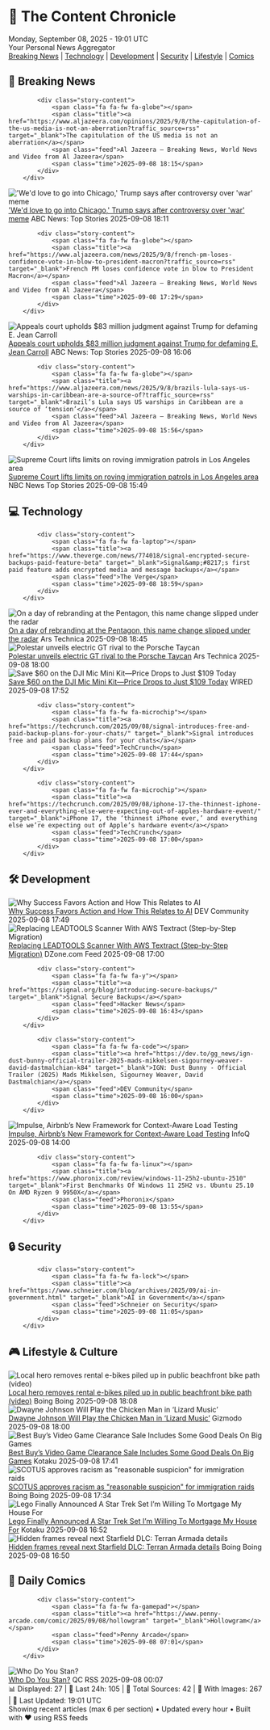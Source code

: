 <!-- Processing 54 RSS feeds at 2025-09-08 19:01:32 UTC -->
<!-- Processing: XKCD -->
<!-- Processing: Penny Arcade -->
<!-- Processing: Poorly Drawn Lines -->
<!-- Processing: Garfield -->
<!-- Processing: Cyanide & Happiness -->
<!-- Processing: Questionable Content -->
<!-- Processing: CNN Breaking News -->
<!-- Processing: BBC World News -->
<!-- Processing: Al Jazeera Breaking News -->
<!-- Processing: Reuters Top News -->
<!-- Processing: Associated Press Breaking -->
<!-- Processing: ABC News Breaking -->
<!-- Processing: NBC News Breaking -->
<!-- Processing: The Verge -->
<!-- Processing: Ars Technica -->
<!-- Processing: O'Reilly Radar -->
<!-- Processing: WIRED -->
<!-- Processing: Slashdot -->
<!-- Processing: Lobsters Python -->
<!-- Processing: StackOverflow Blog -->
<!-- Processing: OMG! Ubuntu -->
<!-- Processing: GitHub Blog -->
<!-- Processing: GitLab Blog -->
<!-- Processing: InfoQ -->
<!-- Processing: The Pragmatic Engineer -->
<!-- Processing: Boing Boing -->
<!-- Generated 6 new posts out of 26 feeds processed -->
<div class="newspaper-header">
    <h1 class="newspaper-title">📰 The Content Chronicle</h1>
    <div class="newspaper-date">Monday, September 08, 2025 - 19:01 UTC</div>
    <div class="newspaper-subtitle">Your Personal News Aggregator</div>
</div>

<div class="newspaper-nav">
    <a href="#breaking">Breaking News</a> |
    <a href="#tech">Technology</a> |
    <a href="#dev">Development</a> |
    <a href="#security">Security</a> |
    <a href="#lifestyle">Lifestyle</a> |
    <a href="#webcomics">Comics</a>
</div>

<div class="news-section breaking-news" id="breaking">
<h2 class="section-header">🚨 Breaking News</h2>
<div class="stories-container">
<div class="story">
            
            <div class="story-content">
                <span class="fa fa-fw fa-globe"></span>
                <span class="title"><a href="https://www.aljazeera.com/opinions/2025/9/8/the-capitulation-of-the-us-media-is-not-an-aberration?traffic_source=rss" target="_blank">The capitulation of the US media is not an aberration</a></span>
                <span class="feed">Al Jazeera – Breaking News, World News and Video from Al Jazeera</span>
                <span class="time">2025-09-08 18:15</span>
            </div>
        </div>
<div class="story">
            <img src="https://s.abcnews.com/images/US/donald-trump-16-ap-gmh-250908_1757342986826_hpMain_4x3t_384.jpg" alt="&#x27;We&#x27;d love to go into Chicago,&#x27; Trump says after controversy over &#x27;war&#x27; meme" class="story-image" loading="lazy" onerror="this.style.display='none'">
            <div class="story-content">
                <span class="fa fa-fw fa-tv"></span>
                <span class="title"><a href="https://abcnews.go.com/Politics/wed-love-chicago-trump-after-controversy-war-meme/story?id=125365999" target="_blank">&#x27;We&#x27;d love to go into Chicago,&#x27; Trump says after controversy over &#x27;war&#x27; meme</a></span>
                <span class="feed">ABC News: Top Stories</span>
                <span class="time">2025-09-08 18:11</span>
            </div>
        </div>
<div class="story">
            
            <div class="story-content">
                <span class="fa fa-fw fa-globe"></span>
                <span class="title"><a href="https://www.aljazeera.com/news/2025/9/8/french-pm-loses-confidence-vote-in-blow-to-president-macron?traffic_source=rss" target="_blank">French PM loses confidence vote in blow to President Macron</a></span>
                <span class="feed">Al Jazeera – Breaking News, World News and Video from Al Jazeera</span>
                <span class="time">2025-09-08 17:29</span>
            </div>
        </div>
<div class="story">
            <img src="https://s.abcnews.com/images/US/donald-trump-2-gty-gmh-250908_1757334465762_hpMain_4x3t_384.jpg" alt="Appeals court upholds $83 million judgment against Trump for defaming E. Jean Carroll" class="story-image" loading="lazy" onerror="this.style.display='none'">
            <div class="story-content">
                <span class="fa fa-fw fa-tv"></span>
                <span class="title"><a href="https://abcnews.go.com/US/appeals-court-upholds-83-million-judgment-trump-defaming/story?id=125364143" target="_blank">Appeals court upholds $83 million judgment against Trump for defaming E. Jean Carroll</a></span>
                <span class="feed">ABC News: Top Stories</span>
                <span class="time">2025-09-08 16:06</span>
            </div>
        </div>
<div class="story">
            
            <div class="story-content">
                <span class="fa fa-fw fa-globe"></span>
                <span class="title"><a href="https://www.aljazeera.com/news/2025/9/8/brazils-lula-says-us-warships-in-caribbean-are-a-source-of?traffic_source=rss" target="_blank">Brazil’s Lula says US warships in Caribbean are a source of ‘tension’</a></span>
                <span class="feed">Al Jazeera – Breaking News, World News and Video from Al Jazeera</span>
                <span class="time">2025-09-08 15:56</span>
            </div>
        </div>
<div class="story">
            <img src="https://media-cldnry.s-nbcnews.com/image/upload/t_fit_1500w/rockcms/2025-06/250610-la-protest-national-guard-se-348p-7065b7.jpg" alt="Supreme Court lifts limits on roving immigration patrols in Los Angeles area" class="story-image" loading="lazy" onerror="this.style.display='none'">
            <div class="story-content">
                <span class="fa fa-fw fa-broadcast-tower"></span>
                <span class="title"><a href="https://www.nbcnews.com/politics/supreme-court/supreme-court-immigration-stops-los-angeles-rcna223845" target="_blank">Supreme Court lifts limits on roving immigration patrols in Los Angeles area</a></span>
                <span class="feed">NBC News Top Stories</span>
                <span class="time">2025-09-08 15:49</span>
            </div>
        </div>
</div>
</div>
<div class="news-section tech-news" id="tech">
<h2 class="section-header">💻 Technology</h2>
<div class="stories-container">
<div class="story">
            
            <div class="story-content">
                <span class="fa fa-fw fa-laptop"></span>
                <span class="title"><a href="https://www.theverge.com/news/774018/signal-encrypted-secure-backups-paid-feature-beta" target="_blank">Signal&amp;#8217;s first paid feature adds encrypted media and message backups</a></span>
                <span class="feed">The Verge</span>
                <span class="time">2025-09-08 18:59</span>
            </div>
        </div>
<div class="story">
            <img src="https://cdn.arstechnica.net/wp-content/uploads/2025/09/8908837-500x500.jpg" alt="On a day of rebranding at the Pentagon, this name change slipped under the radar" class="story-image" loading="lazy" onerror="this.style.display='none'">
            <div class="story-content">
                <span class="fa fa-fw fa-cog"></span>
                <span class="title"><a href="https://arstechnica.com/space/2025/09/the-pentagons-department-of-war-rebrand-extends-to-space/" target="_blank">On a day of rebranding at the Pentagon, this name change slipped under the radar</a></span>
                <span class="feed">Ars Technica</span>
                <span class="time">2025-09-08 18:45</span>
            </div>
        </div>
<div class="story">
            <img src="https://cdn.arstechnica.net/wp-content/uploads/2025/09/Polestar-3-reveal-1-500x500.jpg" alt="Polestar unveils electric GT rival to the Porsche Taycan" class="story-image" loading="lazy" onerror="this.style.display='none'">
            <div class="story-content">
                <span class="fa fa-fw fa-cog"></span>
                <span class="title"><a href="https://arstechnica.com/cars/2025/09/polestar-unveils-electric-gt-rival-to-the-porsche-taycan/" target="_blank">Polestar unveils electric GT rival to the Porsche Taycan</a></span>
                <span class="feed">Ars Technica</span>
                <span class="time">2025-09-08 18:00</span>
            </div>
        </div>
<div class="story">
            <img src="https://media.wired.com/photos/68bf10434f93daca21c6ab1b/master/pass/Mic%20Mini.png" alt="Save $60 on the DJI Mic Mini Kit—Price Drops to Just $109 Today" class="story-image" loading="lazy" onerror="this.style.display='none'">
            <div class="story-content">
                <span class="fa fa-fw fa-bolt"></span>
                <span class="title"><a href="https://www.wired.com/story/save-dollar60-on-a-dji-mic-mini-bundle/" target="_blank">Save $60 on the DJI Mic Mini Kit—Price Drops to Just $109 Today</a></span>
                <span class="feed">WIRED</span>
                <span class="time">2025-09-08 17:52</span>
            </div>
        </div>
<div class="story">
            
            <div class="story-content">
                <span class="fa fa-fw fa-microchip"></span>
                <span class="title"><a href="https://techcrunch.com/2025/09/08/signal-introduces-free-and-paid-backup-plans-for-your-chats/" target="_blank">Signal introduces free and paid backup plans for your chats</a></span>
                <span class="feed">TechCrunch</span>
                <span class="time">2025-09-08 17:44</span>
            </div>
        </div>
<div class="story">
            
            <div class="story-content">
                <span class="fa fa-fw fa-microchip"></span>
                <span class="title"><a href="https://techcrunch.com/2025/09/08/iphone-17-the-thinnest-iphone-ever-and-everything-else-were-expecting-out-of-apples-hardware-event/" target="_blank">iPhone 17, the ‘thinnest iPhone ever,’ and everything else we’re expecting out of Apple’s hardware event</a></span>
                <span class="feed">TechCrunch</span>
                <span class="time">2025-09-08 17:00</span>
            </div>
        </div>
</div>
</div>
<div class="news-section dev-news" id="dev">
<h2 class="section-header">🛠️ Development</h2>
<div class="stories-container">
<div class="story">
            <img src="https://media2.dev.to/dynamic/image/width=800%2Cheight=%2Cfit=scale-down%2Cgravity=auto%2Cformat=auto/https%3A%2F%2Fdev-to-uploads.s3.amazonaws.com%2Fuploads%2Farticles%2Fu56ks75ba29evr5unl7f.png" alt="Why Success Favors Action and How This Relates to AI" class="story-image" loading="lazy" onerror="this.style.display='none'">
            <div class="story-content">
                <span class="fa fa-fw fa-code"></span>
                <span class="title"><a href="https://dev.to/peter_truchly_4fce0874fd5/why-success-favors-action-and-how-this-relates-to-ai-4e54" target="_blank">Why Success Favors Action and How This Relates to AI</a></span>
                <span class="feed">DEV Community</span>
                <span class="time">2025-09-08 17:49</span>
            </div>
        </div>
<div class="story">
            <img src="https://dz2cdn1.dzone.com/thumbnail?fid=18607435&w=600" alt="Replacing LEADTOOLS Scanner With AWS Textract (Step-by-Step Migration)" class="story-image" loading="lazy" onerror="this.style.display='none'">
            <div class="story-content">
                <span class="fa fa-fw fa-newspaper"></span>
                <span class="title"><a href="https://dzone.com/articles/replacing-leadtools-scanner-with-aws-textract" target="_blank">Replacing LEADTOOLS Scanner With AWS Textract (Step-by-Step Migration)</a></span>
                <span class="feed">DZone.com Feed</span>
                <span class="time">2025-09-08 17:00</span>
            </div>
        </div>
<div class="story">
            
            <div class="story-content">
                <span class="fa fa-fw fa-y"></span>
                <span class="title"><a href="https://signal.org/blog/introducing-secure-backups/" target="_blank">Signal Secure Backups</a></span>
                <span class="feed">Hacker News</span>
                <span class="time">2025-09-08 16:43</span>
            </div>
        </div>
<div class="story">
            
            <div class="story-content">
                <span class="fa fa-fw fa-code"></span>
                <span class="title"><a href="https://dev.to/gg_news/ign-dust-bunny-official-trailer-2025-mads-mikkelsen-sigourney-weaver-david-dastmalchian-k84" target="_blank">IGN: Dust Bunny - Official Trailer (2025) Mads Mikkelsen, Sigourney Weaver, David Dastmalchian</a></span>
                <span class="feed">DEV Community</span>
                <span class="time">2025-09-08 16:00</span>
            </div>
        </div>
<div class="story">
            <img src="https://res.infoq.com/news/2025/09/airbnb-impulse-load-testing/en/headerimage/generatedHeaderImage-1756508391383.jpg" alt="Impulse, Airbnb’s New Framework for Context-Aware Load Testing" class="story-image" loading="lazy" onerror="this.style.display='none'">
            <div class="story-content">
                <span class="fa fa-fw fa-info-circle"></span>
                <span class="title"><a href="https://www.infoq.com/news/2025/09/airbnb-impulse-load-testing/?utm_campaign=infoq_content&utm_source=infoq&utm_medium=feed&utm_term=global" target="_blank">Impulse, Airbnb’s New Framework for Context-Aware Load Testing</a></span>
                <span class="feed">InfoQ</span>
                <span class="time">2025-09-08 14:00</span>
            </div>
        </div>
<div class="story">
            
            <div class="story-content">
                <span class="fa fa-fw fa-linux"></span>
                <span class="title"><a href="https://www.phoronix.com/review/windows-11-25h2-ubuntu-2510" target="_blank">First Benchmarks Of Windows 11 25H2 vs. Ubuntu 25.10 On AMD Ryzen 9 9950X</a></span>
                <span class="feed">Phoronix</span>
                <span class="time">2025-09-08 13:55</span>
            </div>
        </div>
</div>
</div>
<div class="news-section security-news" id="security">
<h2 class="section-header">🔒 Security</h2>
<div class="stories-container">
<div class="story">
            
            <div class="story-content">
                <span class="fa fa-fw fa-lock"></span>
                <span class="title"><a href="https://www.schneier.com/blog/archives/2025/09/ai-in-government.html" target="_blank">AI in Government</a></span>
                <span class="feed">Schneier on Security</span>
                <span class="time">2025-09-08 11:05</span>
            </div>
        </div>
</div>
</div>
<div class="news-section lifestyle-news" id="lifestyle">
<h2 class="section-header">🎮 Lifestyle & Culture</h2>
<div class="stories-container">
<div class="story">
            <img src="https://i0.wp.com/boingboing.net/wp-content/uploads/2025/09/image-4.png?fit=480%2C360&amp;quality=55&amp;ssl=1" alt="Local hero removes rental e-bikes piled up in public beachfront bike path (video)" class="story-image" loading="lazy" onerror="this.style.display='none'">
            <div class="story-content">
                <span class="fa fa-fw fa-arrow-right"></span>
                <span class="title"><a href="https://boingboing.net/2025/09/08/local-hero-removes-rental-e-bikes-piled-up-in-public-beachfront-bike-path-video.html" target="_blank">Local hero removes rental e-bikes piled up in public beachfront bike path (video)</a></span>
                <span class="feed">Boing Boing</span>
                <span class="time">2025-09-08 18:08</span>
            </div>
        </div>
<div class="story">
            <img src="https://gizmodo.com/app/uploads/2025/09/Dwayne-Johnson-Smashing-Machine.jpg" alt="Dwayne Johnson Will Play the Chicken Man in ‘Lizard Music’" class="story-image" loading="lazy" onerror="this.style.display='none'">
            <div class="story-content">
                <span class="fa fa-fw fa-computer"></span>
                <span class="title"><a href="https://gizmodo.com/dwayne-johnson-to-next-play-the-chicken-man-in-lizard-music-2000655464" target="_blank">Dwayne Johnson Will Play the Chicken Man in ‘Lizard Music’</a></span>
                <span class="feed">Gizmodo</span>
                <span class="time">2025-09-08 18:00</span>
            </div>
        </div>
<div class="story">
            <img src="https://kotaku.com/app/uploads/2025/09/New-Project-2.jpg" alt="Best Buy’s Video Game Clearance Sale Includes Some Good Deals On Big Games" class="story-image" loading="lazy" onerror="this.style.display='none'">
            <div class="story-content">
                <span class="fa fa-fw fa-gamepad"></span>
                <span class="title"><a href="https://kotaku.com/best-buys-video-game-clearance-sale-includes-some-good-deals-on-big-games-2000624096" target="_blank">Best Buy’s Video Game Clearance Sale Includes Some Good Deals On Big Games</a></span>
                <span class="feed">Kotaku</span>
                <span class="time">2025-09-08 17:41</span>
            </div>
        </div>
<div class="story">
            <img src="https://i0.wp.com/boingboing.net/wp-content/uploads/2024/03/s-court-e1742315066663.jpg?fit=768%2C512&amp;quality=60&amp;ssl=1" alt="SCOTUS approves racism as &quot;reasonable suspicion&quot; for immigration raids" class="story-image" loading="lazy" onerror="this.style.display='none'">
            <div class="story-content">
                <span class="fa fa-fw fa-arrow-right"></span>
                <span class="title"><a href="https://boingboing.net/2025/09/08/scotus-approves-racism-as-reasonable-suspicion-for-immigration-raids.html" target="_blank">SCOTUS approves racism as &quot;reasonable suspicion&quot; for immigration raids</a></span>
                <span class="feed">Boing Boing</span>
                <span class="time">2025-09-08 17:34</span>
            </div>
        </div>
<div class="story">
            <img src="https://kotaku.com/app/uploads/2025/09/jean-luc.jpg" alt="Lego Finally Announced A Star Trek Set I’m Willing To Mortgage My House For" class="story-image" loading="lazy" onerror="this.style.display='none'">
            <div class="story-content">
                <span class="fa fa-fw fa-gamepad"></span>
                <span class="title"><a href="https://kotaku.com/lego-star-trek-tng-enterprise-price-release-date-2000624069" target="_blank">Lego Finally Announced A Star Trek Set I’m Willing To Mortgage My House For</a></span>
                <span class="feed">Kotaku</span>
                <span class="time">2025-09-08 16:52</span>
            </div>
        </div>
<div class="story">
            <img src="https://i0.wp.com/boingboing.net/wp-content/uploads/2023/08/image-15.jpeg?fit=1882%2C1052&amp;quality=60&amp;ssl=1" alt="Hidden frames reveal next Starfield DLC: Terran Armada details" class="story-image" loading="lazy" onerror="this.style.display='none'">
            <div class="story-content">
                <span class="fa fa-fw fa-arrow-right"></span>
                <span class="title"><a href="https://boingboing.net/2025/09/08/hidden-frames-reveal-next-starfield-dlc-terran-armada-details.html" target="_blank">Hidden frames reveal next Starfield DLC: Terran Armada details</a></span>
                <span class="feed">Boing Boing</span>
                <span class="time">2025-09-08 16:50</span>
            </div>
        </div>
</div>
</div>
<div class="news-section webcomics-section" id="webcomics">
<h2 class="section-header">🎨 Daily Comics</h2>
<div class="stories-container">
<div class="story">
            
            <div class="story-content">
                <span class="fa fa-fw fa-gamepad"></span>
                <span class="title"><a href="https://www.penny-arcade.com/comic/2025/09/08/hollowgram" target="_blank">Hollowgram</a></span>
                <span class="feed">Penny Arcade</span>
                <span class="time">2025-09-08 07:01</span>
            </div>
        </div>
<div class="story">
            <img src="http://www.questionablecontent.net/comics/5652.png" alt="Who Do You Stan?" class="story-image" loading="lazy" onerror="this.style.display='none'">
            <div class="story-content">
                <span class="fa fa-fw fa-music"></span>
                <span class="title"><a href="http://questionablecontent.net/view.php?comic=5652" target="_blank">Who Do You Stan?</a></span>
                <span class="feed">QC RSS</span>
                <span class="time">2025-09-08 00:07</span>
            </div>
        </div>
</div>
</div>

<div class="newspaper-footer">
    <div class="stats">
        📊 Displayed: 27 | 📅 Last 24h: 105 | 📡 Total Sources: 42 | 📸 With Images: 267 |
        🔄 Last Updated: 19:01 UTC
    </div>
    <div class="footer-note">
        Showing recent articles (max 6 per section) • Updated every hour • Built with ❤️ using RSS feeds
    </div>
</div>
